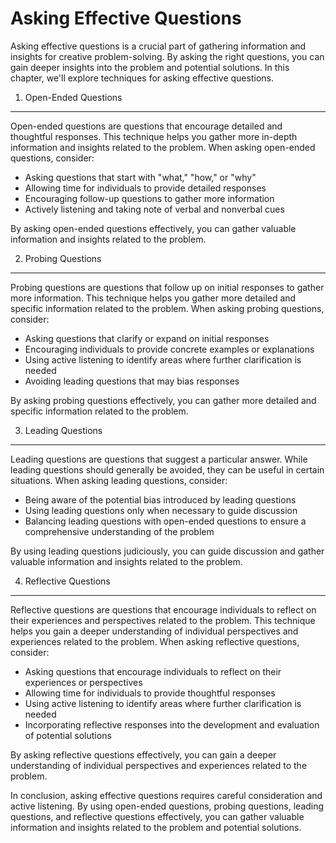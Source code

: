 Asking Effective Questions
=============================================================================

Asking effective questions is a crucial part of gathering information and insights for creative problem-solving. By asking the right questions, you can gain deeper insights into the problem and potential solutions. In this chapter, we'll explore techniques for asking effective questions.

1. Open-Ended Questions
-----------------------

Open-ended questions are questions that encourage detailed and thoughtful responses. This technique helps you gather more in-depth information and insights related to the problem. When asking open-ended questions, consider:

* Asking questions that start with "what," "how," or "why"
* Allowing time for individuals to provide detailed responses
* Encouraging follow-up questions to gather more information
* Actively listening and taking note of verbal and nonverbal cues

By asking open-ended questions effectively, you can gather valuable information and insights related to the problem.

2. Probing Questions
--------------------

Probing questions are questions that follow up on initial responses to gather more information. This technique helps you gather more detailed and specific information related to the problem. When asking probing questions, consider:

* Asking questions that clarify or expand on initial responses
* Encouraging individuals to provide concrete examples or explanations
* Using active listening to identify areas where further clarification is needed
* Avoiding leading questions that may bias responses

By asking probing questions effectively, you can gather more detailed and specific information related to the problem.

3. Leading Questions
--------------------

Leading questions are questions that suggest a particular answer. While leading questions should generally be avoided, they can be useful in certain situations. When asking leading questions, consider:

* Being aware of the potential bias introduced by leading questions
* Using leading questions only when necessary to guide discussion
* Balancing leading questions with open-ended questions to ensure a comprehensive understanding of the problem

By using leading questions judiciously, you can guide discussion and gather valuable information and insights related to the problem.

4. Reflective Questions
-----------------------

Reflective questions are questions that encourage individuals to reflect on their experiences and perspectives related to the problem. This technique helps you gain a deeper understanding of individual perspectives and experiences related to the problem. When asking reflective questions, consider:

* Asking questions that encourage individuals to reflect on their experiences or perspectives
* Allowing time for individuals to provide thoughtful responses
* Using active listening to identify areas where further clarification is needed
* Incorporating reflective responses into the development and evaluation of potential solutions

By asking reflective questions effectively, you can gain a deeper understanding of individual perspectives and experiences related to the problem.

In conclusion, asking effective questions requires careful consideration and active listening. By using open-ended questions, probing questions, leading questions, and reflective questions effectively, you can gather valuable information and insights related to the problem and potential solutions.
